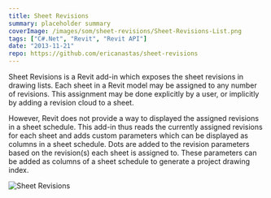 ```yaml
---
title: Sheet Revisions
summary: placeholder summary
coverImage: /images/som/sheet-revisions/Sheet-Revisions-List.png
tags: ["C#.Net", "Revit", "Revit API"]
date: "2013-11-21"
repo: https://github.com/ericanastas/sheet-revisions
---
```


Sheet Revisions is a Revit add-in which exposes the sheet revisions in drawing lists. Each sheet in a Revit model may be assigned to any number of revisions. This assignment may be done explicitly by a user, or implicitly by adding a revision cloud to a sheet.

However, Revit does not provide a way to displayed the assigned revisions in a sheet schedule. This add-in thus reads the currently assigned revisions for each sheet and adds custom parameters which can be displayed as columns in a sheet schedule. Dots are added to the revision parameters based on the revision(s) each sheet is assigned to. These parameters can be added as columns of a sheet schedule to generate a project drawing index.

![Sheet Revisions](/images/som/sheet-revisions/Sheet-Revisions.png)
